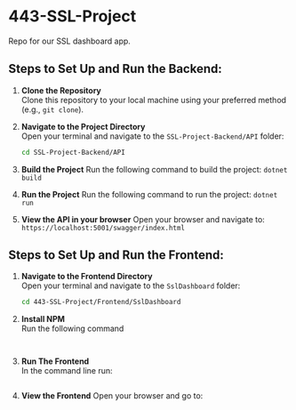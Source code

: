 # 443-SSL-Project
Repo for our SSL dashboard app. 

## Steps to Set Up and Run the Backend:

1. **Clone the Repository**  
   Clone this repository to your local machine using your preferred method (e.g., `git clone`).

2. **Navigate to the Project Directory**  
   Open your terminal and navigate to the `SSL-Project-Backend/API` folder:  
   ```bash
   cd SSL-Project-Backend/API

3. **Build the Project** 
  Run the following command to build the project:
  `dotnet build`

4. **Run the Project** 
  Run the following command to run the project:
  `dotnet run`

5. **View the API in your browser** 
  Open your browser and navigate to:
  `https://localhost:5001/swagger/index.html`


## Steps to Set Up and Run the Frontend:

1. **Navigate to the Frontend Directory**  
   Open your terminal and navigate to the `SslDashboard` folder:
   ```bash
   cd 443-SSL-Project/Frontend/SslDashboard

2. **Install NPM**  
   Run the following command
   ```npm install


3. **Run The Frontend**  
   In the command line run: 
   ```ng serve

4. **View the Frontend**
    Open your browser and go to:
    ```http://localhost:4200/

